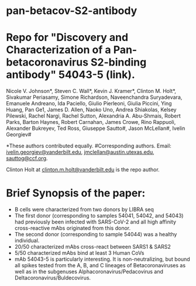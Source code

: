 # pan-betacov-S2-antibody
# Repo for "Discovery and Characterization of a Pan-betacoronavirus S2-binding antibody" 54043-5 (link).

Nicole V. Johnson*, Steven C. Wall*, Kevin J. Kramer*, Clinton M. Holt*, Sivakumar Periasamy, Simone Richardson, Naveenchandra Suryadevara, Emanuele Andreano, Ida Paciello, Giulio Pierleoni, Giulia Piccini, Ying Huang, Pan Ge1, James D. Allen, Naoko Uno, Andrea Shiakolas, Kelsey Pilewski, Rachel Nargi, Rachel Sutton, Alexandria A. Abu-Shmais, Robert Parks, Barton Haynes, Robert Carnahan, James Crowe, Rino Rappuoli, Alexander Bukreyev, Ted Ross, Giuseppe Sautto#, Jason McLellan#, Ivelin Georgiev#

*These authors contributed equally.
#Corresponding authors. Email: ivelin.georgiev@vanderbilt.edu, jmclellan@austin.utexas.edu, sauttog@ccf.org.

Clinton Holt at clinton.m.holt@vanderbilt.edu is the repo author.

# Brief Synopsis of the paper:
- B cells were characterized from two donors by LIBRA seq
- The first donor (corresponding to samples 54041, 54042, and 54043) had previously been infected with SARS-CoV-2 and all high affinity cross-reactive mAbs originated from this donor.
- The second donor (corresponding to sample 54044) was a healthy individual.
- 20/50 characterized mAbs cross-react between SARS1 & SARS2
- 5/50 characterized mAbs bind at least 3 Human CoVs
- mAb 54043-5 is particularly interesting. It is non-neutralizing, but bound all spikes tested from the A, B, and C lineages of Betacoronaviruses as well as in the subgenuses Alphacoronavirus/Pedacovirus and Deltacoronavirus/Buldecovirus.  
